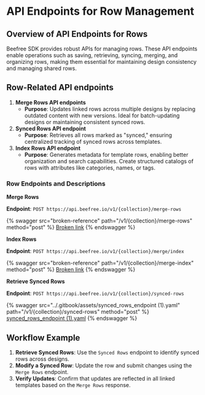 # API Endpoints for Row Management

## **Overview of API Endpoints for Rows**

Beefree SDK provides robust APIs for managing rows. These API endpoints enable operations such as saving, retrieving, syncing, merging, and organizing rows, making them essential for maintaining design consistency and managing shared rows.

## **Row-Related API endpoints**

1. **Merge Rows API endpoints**
   * **Purpose**: Updates linked rows across multiple designs by replacing outdated content with new versions. Ideal for batch-updating designs or maintaining consistent synced rows.
2. **Synced Rows API endpoint**
   * **Purpose**: Retrieves all rows marked as "synced," ensuring centralized tracking of synced rows across templates.
3. **Index Rows API endpoint**
   * **Purpose**: Generates metadata for template rows, enabling better organization and search capabilities. Create structured catalogs of rows with attributes like categories, names, or tags.

### **Row Endpoints and Descriptions**

**Merge Rows**

**Endpoint**: `POST https://api.beefree.io/v1/{collection}/merge-rows`

{% swagger src="broken-reference" path="/v1/{collection}/merge-rows" method="post" %}
[Broken link](broken-reference)
{% endswagger %}



**Index Rows**

**Endpoint**: `POST https://api.beefree.io/v1/{collection}/merge/index`

{% swagger src="broken-reference" path="/v1/{collection}/merge-index" method="post" %}
[Broken link](broken-reference)
{% endswagger %}



**Retrieve Synced Rows**

**Endpoint**: `POST https://api.beefree.io/v1/{collection}/synced-rows`

{% swagger src="../.gitbook/assets/synced_rows_endpoint (1).yaml" path="/v1/{collection}/synced-rows" method="post" %}
[synced_rows_endpoint (1).yaml](<../.gitbook/assets/synced_rows_endpoint (1).yaml>)
{% endswagger %}



## Workflow Example

1. **Retrieve Synced Rows**: Use the `Synced Rows` endpoint to identify synced rows across designs.
2. **Modify a Synced Row**: Update the row and submit changes using the `Merge Rows` endpoint.
3. **Verify Updates**: Confirm that updates are reflected in all linked templates based on the `Merge Rows` response.
